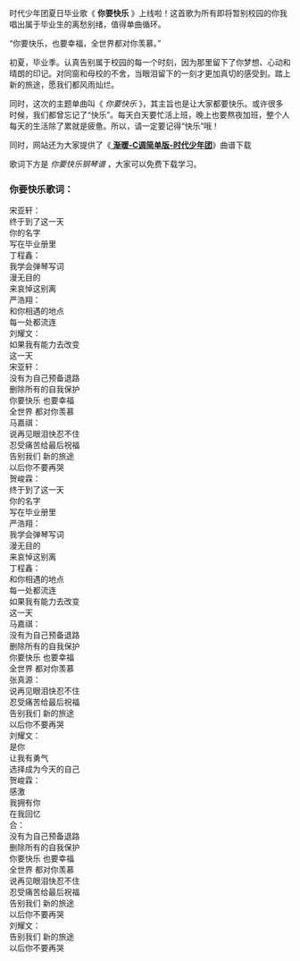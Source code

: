 

时代少年团夏日毕业歌《 **你要快乐** 》上线啦！这首歌为所有即将暂别校园的你我唱出属于毕业生的离愁别绪，值得单曲循环。

“你要快乐，也要幸福，全世界都对你羡慕。”

初夏，毕业季。认真告别属于校园的每一个时刻，因为那里留下了你梦想、心动和晴朗的印记。对同窗和母校的不舍，当眼泪留下的一刻才更加真切的感受到。踏上新的旅途，愿我们都风雨灿烂。

同时，这次的主题单曲叫《 _你要快乐_
》，其主旨也是让大家都要快乐。或许很多时候，我们都曾忘记了“快乐”。每天白天要忙活上班，晚上也要熬夜加班，整个人每天的生活除了累就是疲惫。所以，请一定要记得“快乐”哦！

同时，网站还为大家提供了《[ **渐暖-C调简单版-时代少年团**](Music-14008.html "渐暖-C调简单版-时代少年团")》曲谱下载

歌词下方是 _你要快乐钢琴谱_ ，大家可以免费下载学习。

### 你要快乐歌词：

宋亚轩：  
终于到了这一天  
你的名字  
写在毕业册里  
丁程鑫：  
我学会弹琴写词  
漫无目的  
来哀悼这别离  
严浩翔：  
和你相遇的地点  
每一处都流连  
刘耀文：  
如果我有能力去改变  
这一天  
宋亚轩：  
没有为自己预备退路  
删除所有的自我保护  
你要快乐 也要幸福  
全世界 都对你羡慕  
马嘉祺：  
说再见眼泪快忍不住  
忍受痛苦给最后祝福  
告别我们 新的旅途  
以后你不要再哭  
贺峻霖：  
终于到了这一天  
你的名字  
写在毕业册里  
严浩翔：  
我学会弹琴写词  
漫无目的  
来哀悼这别离  
丁程鑫：  
和你相遇的地点  
每一处都流连  
如果我有能力去改变  
这一天  
马嘉祺：  
没有为自己预备退路  
删除所有的自我保护  
你要快乐 也要幸福  
全世界 都对你羡慕  
张真源：  
说再见眼泪快忍不住  
忍受痛苦给最后祝福  
告别我们 新的旅途  
以后你不要再哭  
刘耀文：  
是你  
让我有勇气  
选择成为今天的自己  
贺峻霖：  
感激  
我拥有你  
在我回忆  
合：  
没有为自己预备退路  
删除所有的自我保护  
你要快乐 也要幸福  
全世界 都对你羡慕  
说再见眼泪快忍不住  
忍受痛苦给最后祝福  
告别我们 新的旅途  
以后你不要再哭  
刘耀文：  
告别我们 新的旅途  
以后你不要再哭

